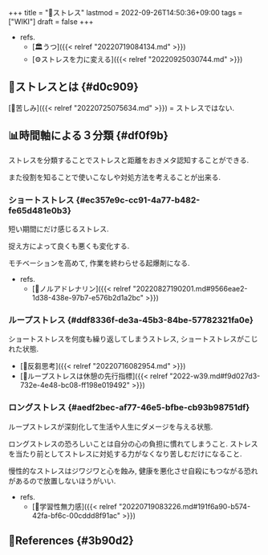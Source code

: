 +++
title = "📝ストレス"
lastmod = 2022-09-26T14:50:36+09:00
tags = ["WIKI"]
draft = false
+++

-   refs.
    -   [🏛うつ]({{< relref "20220719084134.md" >}})
    -   [⚙ストレスを力に変える]({{< relref "20220925030744.md" >}})


## 📝ストレスとは {#d0c909}

[📝苦しみ]({{< relref "20220725075634.md" >}}) = ストレスではない.


## 📊時間軸による３分類 {#df0f9b}

ストレスを分類することでストレスと距離をおきメタ認知することができる.

また役割を知ることで使いこなしや対処方法を考えることが出来る.


### ショートストレス {#ec357e9c-cc91-4a77-b482-fe65d481e0b3}

短い期間にだけ感じるストレス.

捉え方によって良くも悪くも変化する.

モチベーションを高めて, 作業を終わらせる起爆剤になる.

-   refs.
    -   [📝ノルアドレナリン]({{< relref "20220827190201.md#9566eae2-1d38-438e-97b7-e576b2d1a2bc" >}})


### ループストレス {#ddf8336f-de3a-45b3-84be-57782321fa0e}

ショートストレスを何度も繰り返してしまうストレス, ショートストレスがこじれた状態.

-   [📝反芻思考]({{< relref "20220716082954.md" >}})
-   [💭ループストレスは休憩の先行指標]({{< relref "2022-w39.md#f9d027d3-732e-4e48-bc08-ff198e019492" >}})


### ロングストレス {#aedf2bec-af77-46e5-bfbe-cb93b98751df}

ループストレスが深刻化して生活や人生にダメージを与える状態.

ロングストレスの恐ろしいことは自分の心の負担に慣れてしまうこと. ストレスを当たり前としてストレスに対処する力がなくなり苦しむだけになること.

慢性的なストレスはジワジワと心を蝕み, 健康を悪化させ自殺にもつながる恐れがあるので放置しないほうがいい.

-   refs.
    -   [📝学習性無力感]({{< relref "20220719083226.md#191f6a90-b574-42fa-bf6c-00cddd8f91ac" >}})


## 🔗References {#3b90d2}
